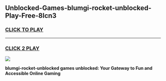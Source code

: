 
## Unblocked-Games-blumgi-rocket-unblocked-Play-Free-8lcn3
<h3>
<a href="https://premium76.site?title=blumgi-rocket-unblocked&ref=18A1">CLICK TO PLAY</a></h3>
<hr>

<h3>
<a href="https://premium76.site?title=blumgi-rocket-unblocked&ref=18A1">CLICK 2 PLAY</a>
  
</h3>

<a href="https://premium76.site?title=blumgi-rocket-unblocked&ref=18A1"><img src="https://clearcache.store/games.png"></a>


**blumgi-rocket-unblocked games unblocked: Your Gateway to Fun and Accessible Online Gaming**

